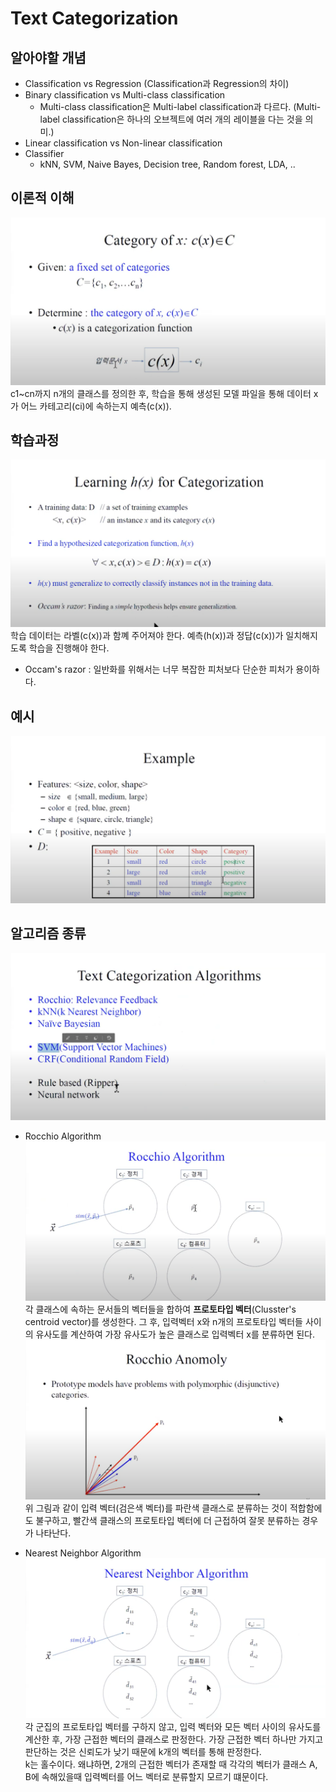# Text Categorization

## 알아야할 개념
* Classification vs Regression (Classification과 Regression의 차이)
* Binary classification vs Multi-class classification
  - Multi-class classification은 Multi-label classification과 다르다. (Multi-label classification은 하나의 오브젝트에 여러 개의 레이블을 다는 것을 의미.)
* Linear classification vs Non-linear classification  
* Classifier
  - kNN, SVM, Naive Bayes, Decision tree, Random forest, LDA, ..
    
## 이론적 이해
![img_33.png](img_33.png)  
c1~cn까지 n개의 클래스를 정의한 후, 학습을 통해 생성된 모델 파일을 통해 데이터 x가 어느 카테고리(ci)에 속하는지 예측(c(x)).

## 학습과정
![img_34.png](img_34.png)  
학습 데이터는 라벨(c(x))과 함꼐 주어져야 한다. 예측(h(x))과 정답(c(x))가 일치해지도록 학습을 진행해야 한다.  
* Occam's razor : 일반화를 위해서는 너무 복잡한 피처보다 단순한 피처가 용이하다.

## 예시
![img_35.png](img_35.png)  

## 알고리즘 종류
![img_36.png](img_36.png)

* Rocchio Algorithm
![img_37.png](img_37.png)  
  각 클래스에 속하는 문서들의 벡터들을 합하여 **프로토타입 벡터**(Clusster's centroid vector)를 생성한다.
  그 후, 입력벡터 x와 n개의 프로토타입 벡터들 사이의 유사도를 계산하여 가장 유사도가 높은 클래스로 입력벡터 x를 분류하면 된다.
![img_38.png](img_38.png)  
위 그림과 같이 입력 벡터(검은색 벡터)를 파란색 클래스로 분류하는 것이 적합함에도 불구하고, 
  빨간색 클래스의 프로토타입 벡터에 더 근접하여 잘못 분류하는 경우가 나타난다.

* Nearest Neighbor Algorithm
![img_39.png](img_39.png)  
  각 군집의 프로토타입 벡터를 구하지 않고, 입력 벡터와 모든 벡터 사이의 유사도를 계산한 후, 가장 근접한 벡터의 클래스로 판정한다.
  가장 근접한 벡터 하나만 가지고 판단하는 것은 신뢰도가 낮기 때문에 k개의 벡터를 통해 판정한다.  
  k는 홀수이다. 왜냐하면, 2개의 근접한 벡터가 존재할 때 각각의 벡터가 클래스 A, B에 속해있을때 입력벡터를 어느 벡터로 분류할지 모르기 떄문이다.
